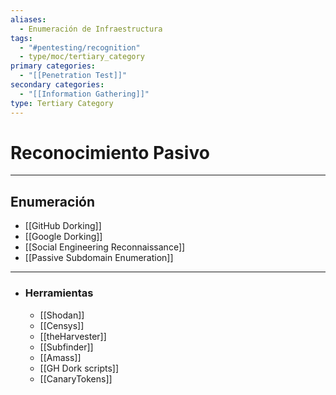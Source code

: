 ```yaml
---
aliases:
  - Enumeración de Infraestructura
tags:
  - "#pentesting/recognition"
  - type/moc/tertiary_category
primary categories:
  - "[[Penetration Test]]"
secondary categories:
  - "[[Information Gathering]]"
type: Tertiary Category
---
```

# Reconocimiento Pasivo

***

## Enumeración

-  [[GitHub Dorking]]
-  [[Google Dorking]]
- [[Social Engineering Reconnaissance]]
- [[Passive Subdomain Enumeration]]


***

- ### Herramientas
	- [[Shodan]]
	- [[Censys]]
	- [[theHarvester]]
	- [[Subfinder]]
	- [[Amass]]
	- [[GH Dork scripts]]
	- [[CanaryTokens]]